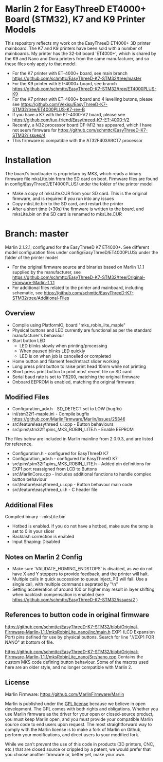 # Marlin 2 for EasyThreeD ET4000+ Board (STM32), K7 and K9 Printer Models
This repository reflects my work on the EasyThreeD ET4000+ 3D printer mainboard.
The K7 and K9 printers have been sold with a number of mainboards. My printer has the 32-bit board 'ET4000+', which is shared by the K9 and Nano and Dora printers from the same manufacturer, and so these files only apply to that model.
- For the K7 printer with ET-4000+ board, see main branch https://github.com/schmttc/EasyThreeD-K7-STM32/tree/master
- For the K9 printer with ET-4000+ board, see branch https://github.com/schmttc/EasyThreeD-K7-STM32/tree/ET4000PLUS-K9
- For the K7 printer with ET-4000+ board and 4 levelling butons, please see https://github.com/Vexisu/EasyThreeD-K7-STM32/tree/ET4000PLUS-K7-rev-B
- If you have a K7 with the ET-4000-V2 board, please see https://github.com/tux-friend/Easythreed-K7-ET-4000-V2
- Recently, a N32 processor board CF-M12 has appeared, which I have not seem firmware for https://github.com/schmttc/EasyThreeD-K7-STM32/issues/4
- This firmware is compatible with the AT32F403ARCT7 processor

# Installation
The board's bootloader is proprietary by MKS, which reads a binary firmware file mksLite.bin from the SD card on boot.
Firmware files are found in config/EasyThreeD/ET4000PLUS/ under the folder of the printer model
- Make a copy of mksLite.CUR from your SD card. This is the original firmware, and is required if you run into any issues
- Copy mksLite.bin to the SD card, and restart the printer
- After a short time (<30s) the firmware is written to the board, and mksLite.bin on the SD card is renamed to mksLite.CUR

# Branch: master
Marlin 2.1.2.1, configured for the EasyThreeD K7 ET4000+.
See different model configuration files under config/EasyThreeD/ET4000PLUS/ under the folder of the printer model

- For the original firmware source and binaries based on Marlin 1.1.1 supplied by the manufacturer, see https://github.com/schmttc/EasyThreeD-K7-STM32/tree/Original-Firmware-Marlin-1.1.1
- For additional files related to the printer and mainboard, including schematic, see https://github.com/schmttc/EasyThreeD-K7-STM32/tree/Additional-Files

## Overview
- Compile using PlatformIO, board "mks_robin_lite_maple" 
- Physical buttons and LED currently are functional as per the standard manufacturer's behaviour
- Start button LED
  - LED blinks slowly when printing/processing
  - When paused blinks LED quickly
  - LED is on when job is cancelled or completed
- Home button and filament feed/retract slider working
- Long press print button to raise print head 10mm while not printing
- Short press print button to print most recent file on SD card
- Serial baud rate is set to 115200, matching the original firmware
- Onboard EEPROM is enabled, matching the original firmware

## Modified Files
- Configuration_adv.h - SD_DETECT set to LOW (bugfix)
- ini/stm32f1-maple.ini - Compile bugfix https://github.com/MarlinFirmware/Marlin/issues/25346
- src\feature\easythreed_ui.cpp - Button behaviours
- src\pins\stm32f1\pins_MKS_ROBIN_LITE.h - Enable EEPROM

The files below are included in Marlin mainline from 2.0.9.3, and are listed for reference.
- Configuration.h - configured for EasyThreeD K7
- Configuration_adv.h - configured for EasyThreeD K7
- src\pins\stm32f1\pins_MKS_ROBIN_LITE.h - Added pin definitions for EXP1 port reassigned from LCD to Buttons
- src\MarlinCore.cpp - Includes additional functions to handle complex button behaviour
- src\feature\easythreed_ui.cpp - Button behavour main code
- src\feature\easythreed_ui.h - C header file

## Additional Files
Compiled binary - mksLite.bin
- Hotbed is enabled. If you do not have a hotbed, make sure the temp is set to 0 in your slicer
- Backlash correction is enabled
- Input Shaping: Disabled

## Notes on Marlin 2 Config
- Make sure 'VALIDATE_HOMING_ENDSTOPS' is disabled, as we do not have X and Y stoppers to provide feedback, and the printer will halt.
- Multiple calls in quick succession to queue.inject_P() will fail. Use a single call, with multiple commands seprated by "\n"
- Setting acceleration of around 100 or higher may result in layer shifting when backlash compensation is enabled (see https://github.com/schmttc/EasyThreeD-K7-STM32/issues/2 )

## References to button code in original firmware
https://github.com/schmttc/EasyThreeD-K7-STM32/blob/Original-Firmware-Marlin-1.1.1/mksRobinLite_nano/Inc/main.h
EXP1 (LCD Expansion Port) pins defined for use by physical buttons. Search for line "//EXP1 FOR NANO" at bottom of file.

https://github.com/schmttc/EasyThreeD-K7-STM32/blob/Original-Firmware-Marlin-1.1.1/mksRobinLite_nano/Src/nano.cpp
Contains the custom MKS code defining button behaviour. Some of the macros used here are an older style, and no longer compatible with Marlin 2.

## License
Marlin Firmware: https://github.com/MarlinFirmware/Marlin

Marlin is published under the [GPL license](https://github.com/COPYING.md) because we believe in open development. The GPL comes with both rights and obligations. Whether you use Marlin firmware as the driver for your open or closed-source product, you must keep Marlin open, and you must provide your compatible Marlin source code to end users upon request. The most straightforward way to comply with the Marlin license is to make a fork of Marlin on Github, perform your modifications, and direct users to your modified fork.

While we can't prevent the use of this code in products (3D printers, CNC, etc.) that are closed source or crippled by a patent, we would prefer that you choose another firmware or, better yet, make your own.